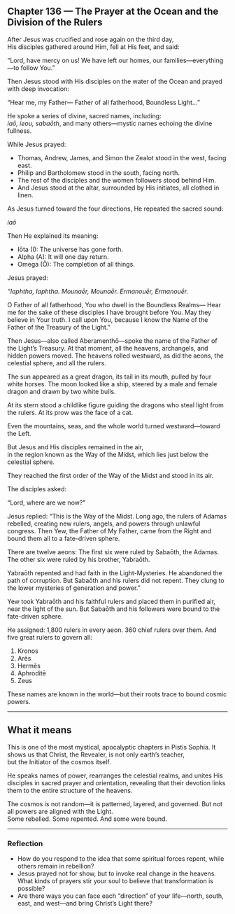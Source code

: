## Chapter 136 — The Prayer at the Ocean and the Division of the Rulers

After Jesus was crucified and rose again on the third day,  
His disciples gathered around Him, fell at His feet, and said:

“Lord, have mercy on us! We have left our homes, our families—everything—to follow You.”

Then Jesus stood with His disciples on the water of the Ocean and prayed with deep invocation:

“Hear me, my Father— Father of all fatherhood, Boundless Light…”

He spoke a series of divine, sacred names, including:  
*iaō, ieou, sabaōth*, and many others—mystic names echoing the divine fullness.

While Jesus prayed:

- Thomas, Andrew, James, and Simon the Zealot stood in the west, facing east.
- Philip and Bartholomew stood in the south, facing north.
- The rest of the disciples and the women followers stood behind Him.
- And Jesus stood at the altar, surrounded by His initiates, all clothed in linen.

As Jesus turned toward the four directions, He repeated the sacred sound:

*iaō*

Then He explained its meaning:

- Iōta (I): The universe has gone forth.
- Alpha (A): It will one day return.
- Omega (Ō): The completion of all things.

Jesus prayed:

*“Iaphtha, Iaphtha. Mounaēr, Mounaēr. Ermanouēr, Ermanouēr.*  

O Father of all fatherhood, You who dwell in the Boundless Realms— Hear me for the sake of these disciples I have brought before You. May they believe in Your truth. I call upon You, because I know the Name of the Father of the Treasury of the Light.”

Then Jesus—also called Aberamenthō—spoke the name of the Father of the Light’s Treasury. At that moment, all the heavens, archangels, and hidden powers moved. The heavens rolled westward, as did the aeons, the celestial sphere, and all the rulers.

The sun appeared as a great dragon, its tail in its mouth, pulled by four white horses. The moon looked like a ship, steered by a male and female dragon and drawn by two white bulls.

At its stern stood a childlike figure guiding the dragons who steal light from the rulers. At its prow was the face of a cat.

Even the mountains, seas, and the whole world turned westward—toward the Left.

But Jesus and His disciples remained in the air,  
in the region known as the Way of the Midst, which lies just below the celestial sphere.

They reached the first order of the Way of the Midst and stood in its air.

The disciples asked:

“Lord, where are we now?"

Jesus replied: “This is the Way of the Midst. Long ago, the rulers of Adamas rebelled, creating new rulers, angels, and powers through unlawful congress. Then Yew, the Father of My Father, came from the Right and bound them all to a fate-driven sphere.

There are twelve aeons: The first six were ruled by Sabaōth, the Adamas. The other six were ruled by his brother, Yabraōth.

Yabraōth repented and had faith in the Light-Mysteries. He abandoned the path of corruption. But Sabaōth and his rulers did not repent. They clung to the lower mysteries of generation and power.”

Yew took Yabraōth and his faithful rulers and placed them in purified air, near the light of the sun. But Sabaōth and his followers were bound to the fate-driven sphere.

He assigned: 1,800 rulers in every aeon. 360 chief rulers over them. And five great rulers to govern all:

1. Kronos
2. Arēs
3. Hermēs
4. Aphroditē
5. Zeus

These names are known in the world—but their roots trace to bound cosmic powers.

---

## What it means

This is one of the most mystical, apocalyptic chapters in Pistis Sophia. It shows us that Christ, the Revealer, is not only earth’s teacher,  
but the Initiator of the cosmos itself.

He speaks names of power, rearranges the celestial realms, and unites His disciples in sacred prayer and orientation, revealing that their devotion links them to the entire structure of the heavens.

The cosmos is not random—it is patterned, layered, and governed. But not all powers are aligned with the Light.  
Some rebelled. Some repented. And some were bound.

---

### Reflection

- How do you respond to the idea that some spiritual forces repent, while others remain in rebellion?
- Jesus prayed not for show, but to invoke real change in the heavens. What kinds of prayers stir your soul to believe that transformation is possible?
- Are there ways you can face each “direction” of your life—north, south, east, and west—and bring Christ’s Light there?
